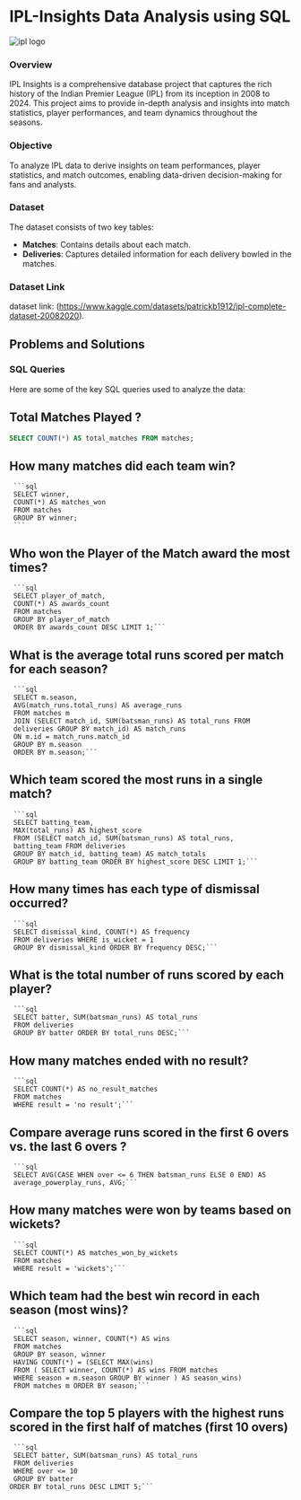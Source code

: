 # IPL-Insights Data Analysis using SQL
![ipl logo](https://images.deccanherald.com/deccanherald%2F2024-03%2Fddd16e79-f241-4a8c-bf06-ac40de765387%2FFsdglE4XsAE3YkJ.jpg?rect=0%2C0%2C2048%2C1152&auto=format%2Ccompress&fmt=webp&fit=max&format=webp&q=70&w=1200&dpr=1.5)

### Overview
IPL Insights is a comprehensive database project that captures the rich history of the Indian Premier League (IPL) from its inception in 2008 to 2024. This project aims to provide in-depth analysis and insights into match statistics, player performances, and team dynamics throughout the seasons.

### Objective
To analyze IPL data to derive insights on team performances, player statistics, and match outcomes, enabling data-driven decision-making for fans and analysts.

### Dataset
The dataset consists of two key tables:

 - **Matches**: Contains details about each match.
 - **Deliveries**: Captures detailed information for each delivery bowled in the matches.

### Dataset Link
dataset link: (https://www.kaggle.com/datasets/patrickb1912/ipl-complete-dataset-20082020).

## Problems and Solutions

### SQL Queries
Here are some of the key SQL queries used to analyze the data:

## Total Matches Played ?
   ```sql
   SELECT COUNT(*) AS total_matches FROM matches;
   ```
## How many matches did each team win?
     ```sql
     SELECT winner, 
     COUNT(*) AS matches_won
     FROM matches
     GROUP BY winner;
     ```
## Who won the Player of the Match award the most times?
     ```sql
     SELECT player_of_match,
     COUNT(*) AS awards_count
     FROM matches
     GROUP BY player_of_match
     ORDER BY awards_count DESC LIMIT 1;```
     
## What is the average total runs scored per match for each season?
     ```sql
     SELECT m.season,
     AVG(match_runs.total_runs) AS average_runs
     FROM matches m
     JOIN (SELECT match_id, SUM(batsman_runs) AS total_runs FROM 
     deliveries GROUP BY match_id) AS match_runs
     ON m.id = match_runs.match_id
     GROUP BY m.season
     ORDER BY m.season;```
     
## Which team scored the most runs in a single match?
     ```sql
     SELECT batting_team,
     MAX(total_runs) AS highest_score
     FROM (SELECT match_id, SUM(batsman_runs) AS total_runs, 
     batting_team FROM deliveries 
     GROUP BY match_id, batting_team) AS match_totals
     GROUP BY batting_team ORDER BY highest_score DESC LIMIT 1;```
     
## How many times has each type of dismissal occurred?
     ```sql
     SELECT dismissal_kind, COUNT(*) AS frequency
     FROM deliveries WHERE is_wicket = 1 
     GROUP BY dismissal_kind ORDER BY frequency DESC;```
   
## What is the total number of runs scored by each player?
     ```sql
     SELECT batter, SUM(batsman_runs) AS total_runs
     FROM deliveries
     GROUP BY batter ORDER BY total_runs DESC;```
     
## How many matches ended with no result?
     ```sql
     SELECT COUNT(*) AS no_result_matches 
     FROM matches 
     WHERE result = 'no result';```
     
 ## Compare average runs scored in the first 6 overs vs. the last 6 overs ?
     ```sql
     SELECT AVG(CASE WHEN over <= 6 THEN batsman_runs ELSE 0 END) AS 
     average_powerplay_runs, AVG;```
     
 ## How many matches were won by teams based on wickets?
     ```sql
     SELECT COUNT(*) AS matches_won_by_wickets
     FROM matches
     WHERE result = 'wickets';```
     
 ## Which team had the best win record in each season (most wins)?
     ```sql
     SELECT season, winner, COUNT(*) AS wins
     FROM matches
     GROUP BY season, winner
     HAVING COUNT(*) = (SELECT MAX(wins) 
     FROM ( SELECT winner, COUNT(*) AS wins FROM matches
     WHERE season = m.season GROUP BY winner ) AS season_wins)
     FROM matches m ORDER BY season;```
   
## Compare the top 5 players with the highest runs scored in the first half of matches (first 10 overs)
     ```sql
     SELECT batter, SUM(batsman_runs) AS total_runs
     FROM deliveries
     WHERE over <= 10
     GROUP BY batter
    ORDER BY total_runs DESC LIMIT 5;```
   

